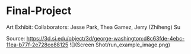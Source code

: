 # Final-Project
Art Exhibit:
Collaborators: Jesse Park, Thea Gamez, Jerry (Zhiheng) Su

Source: https://3d.si.edu/object/3d/george-washington:d8c63fde-4ebc-11ea-b77f-2e728ce88125
![](Screen Shot/run_example_image.png)
